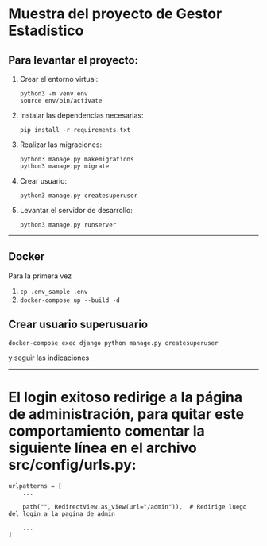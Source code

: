 # Muestra del proyecto de Gestor Estadístico

## Para levantar el proyecto:
1) Crear el entorno virtual:
    ```
    python3 -m venv env  
    source env/bin/activate
    ```

2) Instalar las dependencias necesarias:

    `pip install -r requirements.txt`

3) Realizar las migraciones:

    ```
    python3 manage.py makemigrations
    python3 manage.py migrate
    ```

4) Crear usuario:

    `python3 manage.py createsuperuser`

5) Levantar el servidor de desarrollo:

    `python3 manage.py runserver`

--------------------------------------------------
## Docker

Para la primera vez 

1) `cp .env_sample .env`
2) `docker-compose up --build -d`


## Crear usuario superusuario
`docker-compose exec django python manage.py createsuperuser`

y seguir las indicaciones

--------------------------------------------------

# El login exitoso redirige a la página de administración, para quitar este comportamiento comentar la siguiente línea en el archivo src/config/urls.py:

```
urlpatterns = [
    ...

    path("", RedirectView.as_view(url="/admin")),  # Redirige luego del login a la pagina de admin
    
    ...
]

```